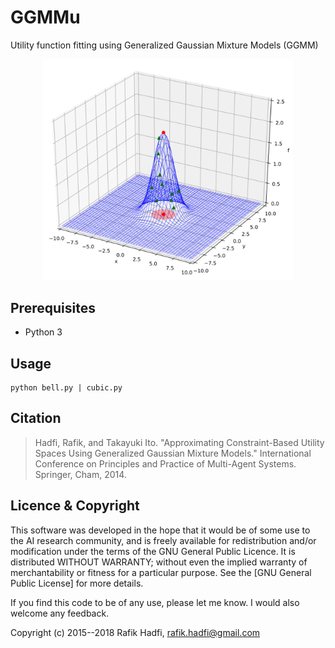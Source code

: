 
# GGMMu

Utility function fitting using Generalized Gaussian Mixture Models (GGMM)

<p align="center">
	<img src="https://github.com/raviq/GGMMu/blob/master/figures/eg.png" width="400">
</p>


## Prerequisites
- Python 3

## Usage

```
python bell.py | cubic.py
```

## Citation

> Hadfi, Rafik, and Takayuki Ito. "Approximating Constraint-Based Utility Spaces Using Generalized Gaussian Mixture Models." International Conference on Principles and Practice of Multi-Agent Systems. Springer, Cham, 2014.


## Licence & Copyright

This software was developed in the hope that it would be of some use to the AI research community, 
and is freely available for redistribution and/or modification under the terms of the GNU General Public Licence.
It is distributed WITHOUT WARRANTY; without even the implied warranty of merchantability or fitness for a particular purpose.
See the [GNU General Public License] for more details. 

If you find this code to be of any use, please let me know. I would also welcome any feedback.

Copyright (c) 2015--2018 Rafik Hadfi, rafik.hadfi@gmail.com

